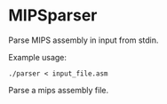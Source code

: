 # MIPSparser 

Parse MIPS assembly in input from stdin.

Example usage:

	./parser < input_file.asm

Parse a mips assembly file.